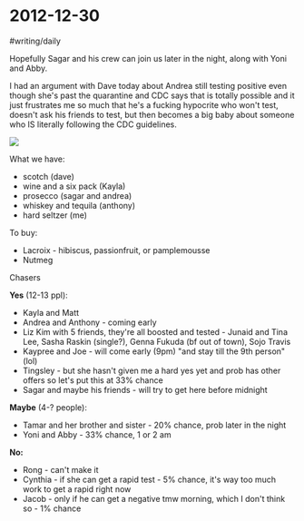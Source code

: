 # 2012-12-30
#writing/daily

Hopefully Sagar and his crew can join us later in the night, along with Yoni and Abby.


I had an argument with Dave today about Andrea still testing positive even though she's past the quarantine and CDC says that is totally possible and it just frustrates me so much that he's a fucking hypocrite who won't test, doesn't ask his friends to test, but then becomes a big baby about someone who IS literally following the CDC guidelines. 


![](2012-12-30/ACB5AA43-79C5-4DF6-B38F-FA8C494D27A3.png)

What we have:
* scotch (dave)
* wine and a six pack (Kayla)
* prosecco (sagar and andrea)
* whiskey and tequila (anthony)
* hard seltzer (me)

To buy:
* Lacroix - hibiscus, passionfruit, or pamplemousse
* Nutmeg

Chasers

**Yes** (12-13 ppl):
* Kayla and Matt
* Andrea and Anthony - coming early
* Liz Kim with 5 friends, they're all boosted and tested - Junaid and Tina Lee, Sasha Raskin (single?), Genna Fukuda (bf out of town), Sojo Travis
* Kaypree and Joe - will come early (9pm) "and stay till the 9th person" (lol) 
* Tingsley - but she hasn't given me a hard yes yet and prob has other offers so let's put this at 33% chance
* Sagar and maybe his friends - will try to get here before midnight 

**Maybe** (4-? people):
* Tamar and her brother and sister - 20% chance, prob later in the night
* Yoni and Abby - 33% chance, 1 or 2 am

**No:**
* Rong - can't make it 
* Cynthia - if she can get a rapid test - 5% chance, it's way too much work to get a rapid right now
* Jacob - only if he can get a negative tmw morning, which I don't think so - 1% chance